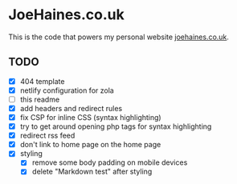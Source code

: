 # JoeHaines.co.uk

This is the code that powers my personal website [joehaines.co.uk](https://www.joehaines.co.uk).

## TODO

- [x] 404 template
- [x] netlify configuration for zola
- [ ] this readme
- [x] add headers and redirect rules
- [x] fix CSP for inline CSS (syntax highlighting)
- [x] try to get around opening php tags for syntax highlighting
- [x] redirect rss feed
- [x] don't link to home page on the home page
- [x] styling
  - [x] remove some body padding on mobile devices
  - [x] delete "Markdown test" after styling
